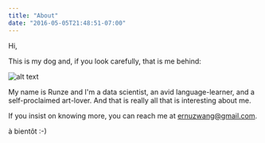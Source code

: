 ```yaml
---
title: "About"
date: "2016-05-05T21:48:51-07:00"
---
```


Hi,

This is my dog and, if you look carefully, that is me behind:

<img src="https://avatars1.githubusercontent.com/u/4780585?v=3&s=350" alt="alt text">

My name is Runze and I'm a data scientist, an avid language-learner, and a self-proclaimed art-lover. And that is really all that is interesting about me.

If you insist on knowing more, you can reach me at ernuzwang@gmail.com.

à bientôt :-)